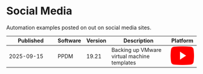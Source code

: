 # Social Media
Automation examples posted on out on social media sites.
   <table style="width:100%; table-layout: fixed; th.left-align {text-align: left;}">
      <thead>
        <tr>
          <th>Published</th>
          <th>Software</th>
          <th>Version</th>
          <th class="left-align">Description</th>
          <th>Platform</th>
        </tr>
      </thead>
      <tbody>
        <tr>
          <td width="115">2025-09-15</td>
          <td>PPDM</td>
          <td>19.21</td>
          <td>Backing up VMware virtual machine templates</td>
          <td>
            <a href="http://www.youtube.com/watch?feature=player_embedded&v=YOUTUBE_VIDEO_ID_HERE" target="_blank"><img src="/assets/YouTube_icon.png" alt="YouTube" height="50"/></a> 
          </td>
        </tr>
      </tbody>
    </table>